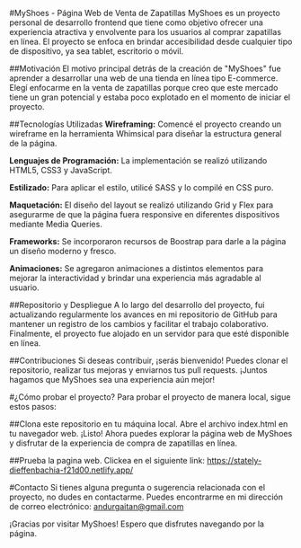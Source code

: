 #MyShoes - Página Web de Venta de Zapatillas
MyShoes es un proyecto personal de desarrollo frontend que tiene como objetivo ofrecer una experiencia atractiva y envolvente para los usuarios al comprar zapatillas en línea. El proyecto se enfoca en brindar accesibilidad desde cualquier tipo de dispositivo, ya sea tablet, escritorio o móvil.

##Motivación
El motivo principal detrás de la creación de "MyShoes" fue aprender a desarrollar una web de una tienda en línea tipo E-commerce. Elegí enfocarme en la venta de zapatillas porque creo que este mercado tiene un gran potencial y estaba poco explotado en el momento de iniciar el proyecto.

##Tecnologías Utilizadas
**Wireframing:** Comencé el proyecto creando un wireframe en la herramienta Whimsical para diseñar la estructura general de la página.

**Lenguajes de Programación:** La implementación se realizó utilizando HTML5, CSS3 y JavaScript.

**Estilizado:** Para aplicar el estilo, utilicé SASS y lo compilé en CSS puro.

**Maquetación:** El diseño del layout se realizó utilizando Grid y Flex para asegurarme de que la página fuera responsive en diferentes dispositivos mediante Media Queries.

**Frameworks:** Se incorporaron recursos de Boostrap para darle a la página un diseño moderno y fresco.

**Animaciones:** Se agregaron animaciones a distintos elementos para mejorar la interactividad y brindar una experiencia más agradable al usuario.

##Repositorio y Despliegue
A lo largo del desarrollo del proyecto, fui actualizando regularmente los avances en mi repositorio de GitHub para mantener un registro de los cambios y facilitar el trabajo colaborativo. Finalmente, el proyecto fue alojado en un servidor para que esté disponible en línea.

##Contribuciones
Si deseas contribuir, ¡serás bienvenido! Puedes clonar el repositorio, realizar tus mejoras y enviarnos tus pull requests. ¡Juntos hagamos que MyShoes sea una experiencia aún mejor!

#¿Cómo probar el proyecto?
Para probar el proyecto de manera local, sigue estos pasos:

##Clona este repositorio en tu máquina local.
Abre el archivo index.html en tu navegador web.
¡Listo! Ahora puedes explorar la página web de MyShoes y disfrutar de la experiencia de compra de zapatillas en línea.

##Prueba la pagina web.
Clickea en el siguiente link: 
https://stately-dieffenbachia-f21d00.netlify.app/

#Contacto
Si tienes alguna pregunta o sugerencia relacionada con el proyecto, no dudes en contactarme. Puedes encontrarme en mi dirección de correo electrónico: andurgaitan@gmail.com

¡Gracias por visitar MyShoes! Espero que disfrutes navegando por la página.
